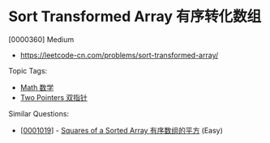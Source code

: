 # Sort Transformed Array 有序转化数组

[0000360] Medium

- https://leetcode-cn.com/problems/sort-transformed-array/

Topic Tags:

- [Math 数学](https://leetcode-cn.com/tag/math/)
- [Two Pointers 双指针](https://leetcode-cn.com/tag/two-pointers/)

Similar Questions:

- [[0001019](https://leetcode-cn.com/problems/squares-of-a-sorted-array/)] - [Squares of a Sorted Array 有序数组的平方](./0001019.squares-of-a-sorted-array.md) (Easy)
